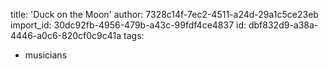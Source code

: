 title: 'Duck on the Moon'
author: 7328c14f-7ec2-4511-a24d-29a1c5ce23eb
import_id: 30dc92fb-4956-479b-a43c-99fdf4ce4837
id: dbf832d9-a38a-4446-a0c6-820cf0c9c41a
tags:
  - musicians
